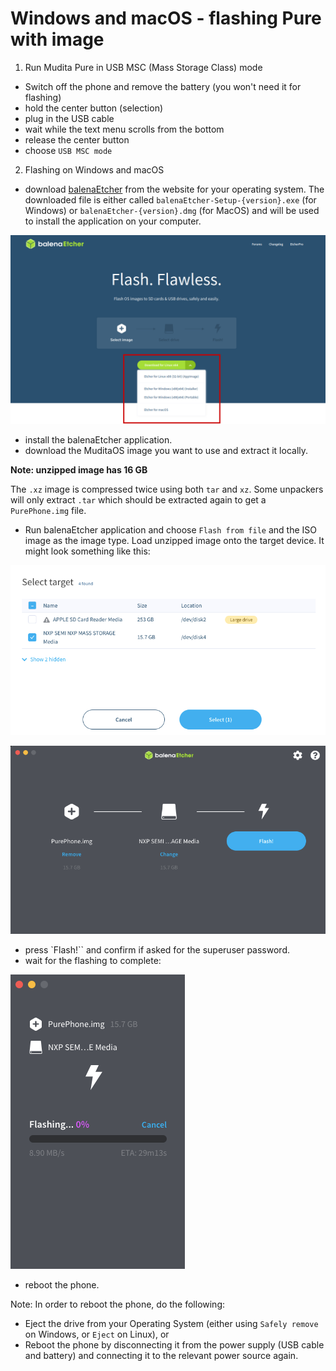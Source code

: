 # Windows and macOS - flashing Pure with image

1. Run Mudita Pure in USB MSC (Mass Storage Class) mode

- Switch off the phone and remove the battery (you won't need it for flashing)
- hold the center button (selection)
- plug in the USB cable
- wait while the text menu scrolls from the bottom
- release the center button
- choose `USB MSC mode`

2. Flashing on Windows and macOS

- download [balenaEtcher](https://www.balena.io/etcher/) from the website for your operating system. The downloaded file is either called `balenaEtcher-Setup-{version}.exe` (for Windows) or `balenaEtcher-{version}.dmg` (for MacOS) and will be used to install the application on your computer.

![balenaEtcher_download](./balenaetcher4.png)

- install the balenaEtcher application.
- download the MuditaOS image you want to use and extract it locally. 

**Note: unzipped image has 16 GB**

The `.xz` image is compressed twice using both `tar` and `xz`. Some unpackers will only extract `.tar` which should be extracted again to get a `PurePhone.img` file.

- Run balenaEtcher application and choose `Flash from file` and the ISO image as the image type. Load unzipped image onto the target device. It might look something like this:

![balenaEtcher interface screenshot](./Images/flashing/balenaetcher1.png)

![balenaEtcher interface screenshot](./Images/flashing/balenaetcher2.png)

- press `Flash!`` and confirm if asked for the superuser password.
- wait for the flashing to complete:

![balenaEtcher interface screenshots](./Images/flashing/balenaetcher3.png)

- reboot the phone.

Note: In order to reboot the phone, do the following:
* Eject the drive from your Operating System (either using `Safely remove` on Windows, or `Eject` on Linux), or
* Reboot the phone by disconnecting it from the power supply (USB cable and battery) and connecting it to the relevant power source again.

